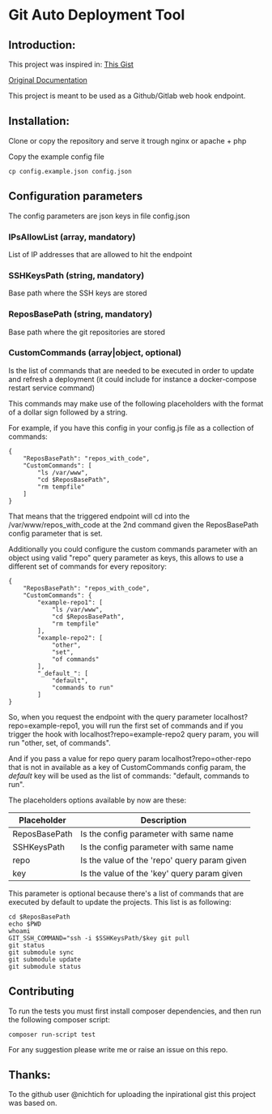 # Git Auto Deployment Tool

## Introduction:

This project was inspired in: [This Gist](https://gist.github.com/nichtich/5290675)

[Original Documentation](ORIGINAL.md)

This project is meant to be used as a Github/Gitlab web hook endpoint.

## Installation:

Clone or copy the repository and serve it trough nginx or apache + php

Copy the example config file

```
cp config.example.json config.json
```

## Configuration parameters

The config parameters are json keys in file config.json

### IPsAllowList (array, mandatory)

List of IP addresses that are allowed to hit the endpoint

### SSHKeysPath (string, mandatory)

Base path where the SSH keys are stored

### ReposBasePath (string, mandatory)

Base path where the git repositories are stored

### CustomCommands (array|object, optional)

Is the list of commands that are needed to be executed in order to update and refresh a deployment (it could include for instance a docker-compose restart service command)

This commands may make use of the following placeholders with the format of a dollar sign followed by a string.

For example, if you have this config in your config.js file as a collection of commands:

```
{
    "ReposBasePath": "repos_with_code",
    "CustomCommands": [
        "ls /var/www",
        "cd $ReposBasePath",
        "rm tempfile"
    ]
}
```

That means that the triggered endpoint will cd into the /var/www/repos_with_code at the 2nd command given the ReposBasePath config parameter that is set.

Additionally you could configure the custom commands parameter with an object using valid "repo" query parameter as keys, this allows to use a different set of commands for every repository:

```
{
    "ReposBasePath": "repos_with_code",
    "CustomCommands": {
        "example-repo1": [
            "ls /var/www",
            "cd $ReposBasePath",
            "rm tempfile"
        ],
        "example-repo2": [
            "other",
            "set",
            "of commands"
        ],
        "_default_": [
            "default",
            "commands to run"
        ]
}
```
So, when you request the endpoint with the query parameter localhost?repo=example-repo1, you will run the first set of commands and if you trigger the hook with localhost?repo=example-repo2 query param, you will run "other, set, of commands".

And if you pass a value for repo query param localhost?repo=other-repo that is not in available as a key of CustomCommands config param, the _default_ key will be used as the list of commands: "default, commands to run".

The placeholders options available by now are these:


| Placeholder       | Description                                   |
|-------------------|-----------------------------------------------|
| ReposBasePath     | Is the config parameter with same name        |
| SSHKeysPath       | Is the config parameter with same name        |
| repo              | Is the value of the 'repo' query param given  |
| key               | Is the value of the 'key' query param given   |

This parameter is optional because there's a list of commands that are executed by default to update the projects. This list is as following:

```
cd $ReposBasePath
echo $PWD
whoami
GIT_SSH_COMMAND="ssh -i $SSHKeysPath/$key git pull
git status
git submodule sync
git submodule update
git submodule status
```

## Contributing

To run the tests you must first install composer dependencies, and then run the following composer script:

```
composer run-script test
```

For any suggestion please write me or raise an issue on this repo.

## Thanks:

To the github user @nichtich for uploading the inpirational gist this project was based on.
